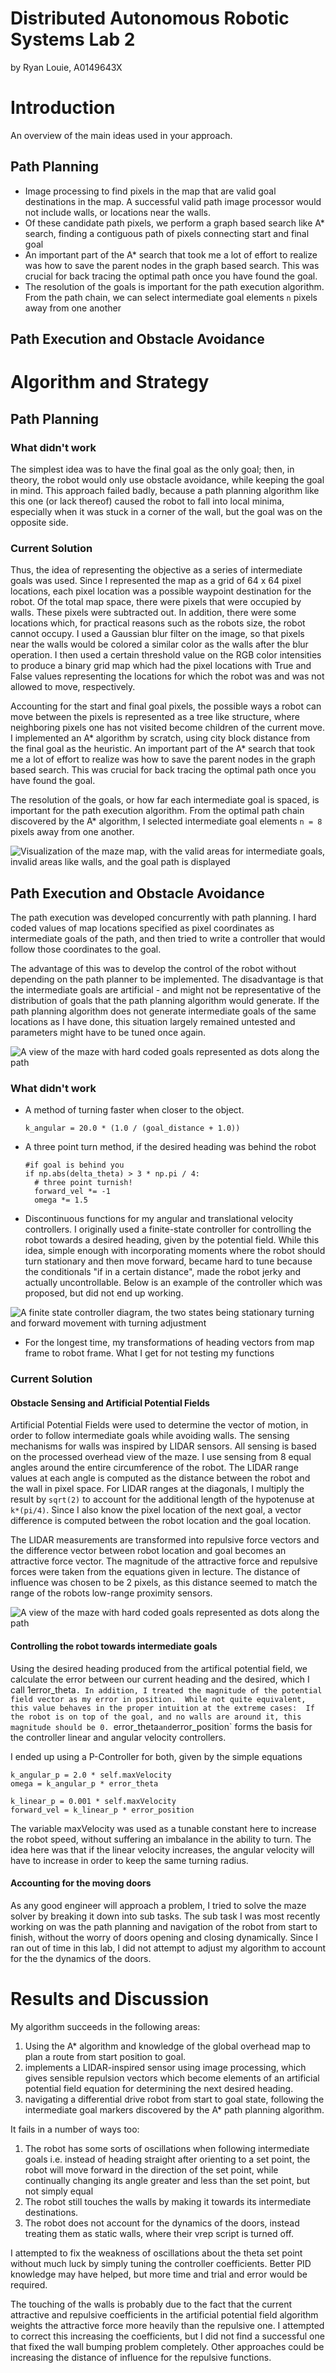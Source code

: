 # Distributed Autonomous Robotic Systems Lab 2
by Ryan Louie, A0149643X

# Introduction
An overview of the main ideas used in your approach.

## Path Planning
* Image processing to find pixels in the map that are valid goal destinations in the map.  A successful valid path image processor would not include walls, or locations near the walls.
* Of these candidate path pixels, we perform a graph based search like A* search, finding a contiguous path of pixels connecting start and final goal
* An important part of the A* search that took me a lot of effort to realize was how to save the parent nodes in the graph based search.  This was crucial for back tracing the optimal path once you have found the goal.
* The resolution of the goals is important for the path execution algorithm. From the path chain, we can select intermediate goal elements `n` pixels away from one another

## Path Execution and Obstacle Avoidance

# Algorithm and Strategy

## Path Planning

### What didn't work
The simplest idea was to have the final goal as the only goal; then, in theory, the robot would only use obstacle avoidance, while keeping the goal in mind.  This approach failed badly, because a path planning algorithm like this one (or lack thereof) caused the robot to fall into local minima, especially when it was stuck in a corner of the wall, but the goal was on the opposite side.

### Current Solution
Thus, the idea of representing the objective as a series of intermediate goals was used.  Since I represented the map as a grid of 64 x 64 pixel locations, each pixel location was a possible waypoint destination for the robot.  Of the total map space, there were pixels that were occupied by walls. These pixels were subtracted out.  In addition, there were some locations which, for practical reasons such as the robots size, the robot cannot occupy. I used a Gaussian blur filter on the image, so that pixels near the walls would be colored a similar color as the walls after the blur operation. I then used a certain threshold value on the RGB color intensities to produce a binary grid map which had the pixel locations with True and False values representing the locations for which the robot was and was not allowed to move, respectively.

Accounting for the start and final goal pixels, the possible ways a robot can move between the pixels is represented as a tree like structure, where neighboring pixels one has not visited become children of the current move.  I implemented an A* algorithm by scratch, using city block distance from the final goal as the heuristic. An important part of the A* search that took me a lot of effort to realize was how to save the parent nodes in the graph based search.  This was crucial for back tracing the optimal path once you have found the goal.

The resolution of the goals, or how far each intermediate goal is spaced, is important for the path execution algorithm. From the optimal path chain discovered by the A* algorithm, I selected intermediate goal elements `n = 8` pixels away from one another.

![Visualization of the maze map, with the valid areas for intermediate goals, invalid areas like walls, and the goal path is displayed](astar.png)

## Path Execution and Obstacle Avoidance
The path execution was developed concurrently with path planning. I hard coded values of map locations specified as pixel coordinates as intermediate goals of the path, and then tried to write a controller that would follow those coordinates to the goal.

The advantage of this was to develop the control of the robot without depending on the path planner to be implemented.  The disadvantage is that the intermediate goals are artificial - and might not be representative of the distribution of goals that the path planning algorithm would generate.  If the path planning algorithm does not generate intermediate goals of the same locations as I have done, this situation largely remained untested and parameters might have to be tuned once again.

![A view of the maze with hard coded goals represented as dots along the path](hardcodedgoals.png)

### What didn't work
* A method of turning faster when closer to the object.

    `k_angular = 20.0 * (1.0 / (goal_distance + 1.0))`

* A three point turn method, if the desired heading was behind the robot

    ```
    #if goal is behind you
    if np.abs(delta_theta) > 3 * np.pi / 4:
      # three point turnish!
      forward_vel *= -1
      omega *= 1.5
    ```

* Discontinuous functions for my angular and translational velocity controllers. I originally used a finite-state controller for controlling the robot towards a desired heading, given by the potential field.  While this idea, simple enough with incorporating moments where the robot should turn stationary and then move forward, became hard to tune because the conditionals "if in a certain distance", made the robot jerky and actually uncontrollable. Below is an example of the controller which was proposed, but did not end up working.

![A finite state controller diagram, the two states being stationary turning and forward movement with turning adjustment](finitestatecontroller.png)

* For the longest time, my transformations of heading vectors from map frame to robot frame. What I get for not testing my functions

### Current Solution

#### Obstacle Sensing and Artificial Potential Fields
Artificial Potential Fields were used to determine the vector of motion, in order to follow intermediate goals while avoiding walls. The sensing mechanisms for walls was inspired by LIDAR sensors. All sensing is based on the processed overhead view of the maze. I use sensing from 8 equal angles around the entire circumference of the robot. The LIDAR range values at each angle is computed as the distance between the robot and the wall in pixel space. For LIDAR ranges at the diagonals, I multiply the result by `sqrt(2)` to account for the additional length of the hypotenuse at `k*(pi/4)`. Since I also know the pixel location of the next goal, a vector difference is computed between the robot location and the goal location.

The LIDAR measurements are transformed into repulsive force vectors and the difference vector between robot location and goal becomes an attractive force vector. The magnitude of the attractive force and repulsive forces were taken from the equations given in lecture. The distance of influence was chosen to be 2 pixels, as this distance seemed to match the range of the robots low-range proximity sensors.

![A view of the maze with hard coded goals represented as dots along the path](potentialfieldequations.png)

#### Controlling the robot towards intermediate goals

Using the desired heading produced from the artifical potential field, we calculate the error between our current heading and the desired, which I call 1error_theta`. In addition, I treated the magnitude of the potential field vector as my error in position.  While not quite equivalent, this value behaves in the proper intuition at the extreme cases:  If the robot is on top of the goal, and no walls are around it, this magnitude should be 0. `error_theta` and `error_position` forms the basis for the controller linear and angular velocity controllers.

I ended up using a P-Controller for both, given by the simple equations

    k_angular_p = 2.0 * self.maxVelocity
    omega = k_angular_p * error_theta

    k_linear_p = 0.001 * self.maxVelocity
    forward_vel = k_linear_p * error_position

The variable maxVelocity was used as a tunable constant here to increase the robot speed, without suffering an imbalance in the ability to turn.  The idea here was that if the linear velocity increases, the angular velocity will have to increase in order to keep the same turning radius.

#### Accounting for the moving doors
As any good engineer will approach a problem, I tried to solve the maze solver by breaking it down into sub tasks.  The sub task I was most recently working on was the path planning and navigation of the robot from start to finish, without the worry of doors opening and closing dynamically. Since I ran out of time in this lab, I did not attempt to adjust my algorithm to account for the the dynamics of the doors.

# Results and Discussion
My algorithm succeeds in the following areas:

1) Using the A* algorithm and knowledge of the global overhead map to plan a route from start position to goal.
2) implements a LIDAR-inspired sensor using image processing, which gives sensible repulsion vectors which become elements of an artificial potential field equation for determining the next desired heading.
3) navigating a differential drive robot from start to goal state, following the intermediate goal markers discovered by the A* path planning algorithm.

It fails in a number of ways too:

1) The robot has some sorts of oscillations when following intermediate goals i.e. instead of heading straight after orienting to a set point, the robot will move forward in the direction of the set point, while continually changing its angle greater and less than the set point, but not simply equal
2) The robot still touches the walls by making it towards its intermediate destinations.
3) The robot does not account for the dynamics of the doors, instead treating them as static walls, where their vrep script is turned off.

I attempted to fix the weakness of oscillations about the theta set point without much luck by simply tuning the controller coefficients.  Better PID knowledge may have helped, but more time and trial and error would be required.

The touching of the walls is probably due to the fact that the current attractive and repulsive coefficients in the artificial potential field algorithm weights the attractive force more heavily than the repulsive one.  I attempted to correct this increasing the coefficients, but I did not find a successful one that fixed the wall bumping problem completely.  Other approaches could be increasing the distance of influence for the repulsive functions.

